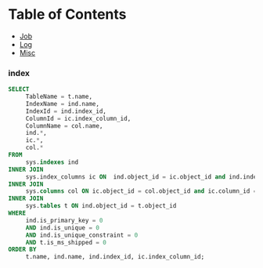 <a name="Table-of-Contents"></a>
# Table of Contents

- [Job](#Job)
- [Log](#Log)
- [Misc](#Misc)

### index

```sql
SELECT 
     TableName = t.name,
     IndexName = ind.name,
     IndexId = ind.index_id,
     ColumnId = ic.index_column_id,
     ColumnName = col.name,
     ind.*,
     ic.*,
     col.* 
FROM 
     sys.indexes ind 
INNER JOIN 
     sys.index_columns ic ON  ind.object_id = ic.object_id and ind.index_id = ic.index_id 
INNER JOIN 
     sys.columns col ON ic.object_id = col.object_id and ic.column_id = col.column_id 
INNER JOIN 
     sys.tables t ON ind.object_id = t.object_id 
WHERE 
     ind.is_primary_key = 0 
     AND ind.is_unique = 0 
     AND ind.is_unique_constraint = 0 
     AND t.is_ms_shipped = 0 
ORDER BY 
     t.name, ind.name, ind.index_id, ic.index_column_id;
```
